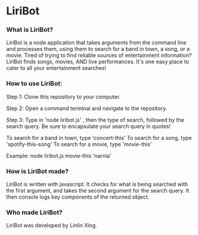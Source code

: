 # LiriBot

### What is LiriBot?

LiriBot is a node application that takes arguments from the command line and processes them, using them to search for a band in town, a song, or a movie. Tired of trying to find reliable sources of entertainment information? LiriBot finds songs, movies, AND live performances. It's one easy place to cater to all your entertainment searches!

### How to use LiriBot:

Step 1:
Clone this repository to your computer.

Step 2:
Open a command terminal and navigate to the repository.

Step 3:
Type in 'node liribot.js' , then the type of search, followed by the search query. Be sure to encapsulate your search query in quotes!

To search for a band in town, type 'concert-this'
To search for a song, type 'spotify-this-song'
To search for a movie, type 'movie-this'

Example:
node liribot.js movie-this 'narnia'

### How is LiriBot made?

LiriBot is written with javascript. It checks for what is being searched with the first argument, and takes the second argument for the search query. It then console logs key components of the returned object.

### Who made LiriBot?

LiriBot was developed by Linlin Xing.
